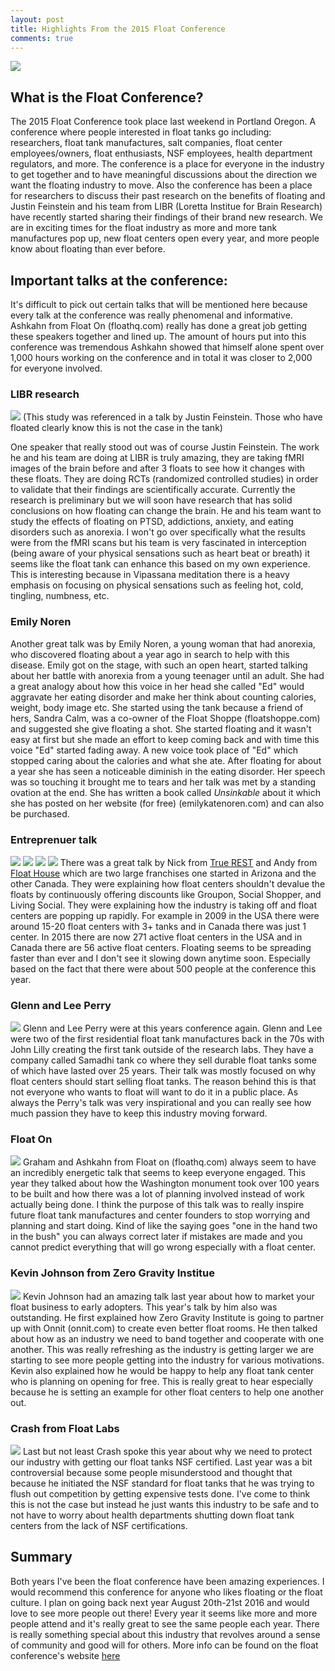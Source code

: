 ```yaml
---
layout: post
title: Highlights From the 2015 Float Conference
comments: true
---
```

<a href="http://floatconference.com/" target="blank"><img src="{{ site.baseurl }}/images/2015conference/floatcon.png" /></a>

<h2>What is the Float Conference?</h2>
The 2015 Float Conference took place last weekend in Portland Oregon.  A conference where people interested in float tanks go including: researchers, float tank manufactures, salt companies, float center employees/owners, float enthusiasts, NSF employees, health department regulators, and more. The conference is a place for everyone in the industry to get together and to have meaningful discussions about the direction we want the floating industry to move.  Also the conference has been a place for researchers to discuss their past research on the benefits of floating and Justin Feinstein and his team from LIBR (Loretta Institue for Brain Research) have recently started sharing their findings of their brand new research.  We are in exciting times for the float industry as more and more tank manufactures pop up, new float centers open every year, and more people know about floating than ever before.  

<h2>Important talks at the conference:</h2>

It's difficult to pick out certain talks that will be mentioned here because every talk at the conference was really phenomenal and informative.  Ashkahn from Float On (floathq.com) really has done a great job getting these speakers together and lined up.  The amount of hours put into this conference was tremendous Ashkahn showed that himself alone spent over 1,000 hours working on the conference and in total it was closer to 2,000 for everyone involved.

<h3>LIBR research</h3>
<a href="http://www.laureateinstitute.org/justin-feinstein.html" target="blank"><img src="{{ site.baseurl }}/images/2015conference/IMG_6631.jpg" /></a>
(This study was referenced in a talk by Justin Feinstein.  Those who have floated clearly know this is not the case in the tank)


One speaker that really stood out was of course Justin Feinstein.  The work he and his team are doing at LIBR is truly amazing, they are taking fMRI images of the brain before and after 3 floats to see how it changes with these floats.  They are doing RCTs (randomized controlled studies) in order to validate that their findings are scientifically accurate. Currently the research is preliminary but we will soon have research that has solid conclusions on how floating can change the brain.  He and his team want to study the effects of floating on PTSD, addictions, anxiety, and eating disorders such as anorexia.  I won't go over specifically what the results were from the fMRI scans but his team is very fascinated in interception (being aware of your physical sensations such as heart beat or breath) it seems like the float tank can enhance this based on my own experience.  This is interesting because in Vipassana meditation there is a heavy emphasis on focusing on physical sensations such as feeling hot, cold, tingling, numbness, etc.  

<h3>Emily Noren</h3>
Another great talk was by Emily Noren, a young woman that had anorexia, who discovered floating about a year ago in search to help with this disease. Emily got on the stage, with such an open heart, started talking about her battle with anorexia from a young teenager until an adult.  She had a great analogy about how this voice in her head she called "Ed" would aggravate her eating disorder and make her think about counting calories, weight, body image etc.  She started using the tank because a friend of hers, Sandra Calm, was a co-owner of the Float Shoppe (floatshoppe.com) and suggested she give floating a shot.  She started floating and it wasn't easy at first but she made an effort to keep coming back and with time this voice "Ed" started fading away. A new voice took place of "Ed" which stopped caring about the calories and what she ate.  After floating for about a year she has seen a noticeable diminish in the eating disorder.  Her speech was so touching it brought me to tears and her talk was met by a standing ovation at the end.  She has written a book called <i>Unsinkable</i> about it which she has posted on her website (for free) (emilykatenoren.com) and can also be purchased.

<h3>Entreprenuer talk</h3>
<img src="{{ site.baseurl }}/images/2015conference/IMG_6633.jpg" />
<img src="{{ site.baseurl }}/images/2015conference/IMG_6634.jpg" />
<img src="{{ site.baseurl }}/images/2015conference/IMG_6636.jpg" />
<img src="{{ site.baseurl }}/images/2015conference/IMG_6637.jpg" />
There was a great talk by Nick from <a href="http://truerest.com/">True REST</a> and Andy from <a href="http://www.floathouse.ca/">Float House</a> which are two large franchises one started in Arizona and the other Canada.  They were explaining how float centers shouldn't devalue the floats by continuously offering discounts like Groupon, Social Shopper, and Living Social.  They were explaining how the industry is taking off and float centers are popping up rapidly.  For example in 2009 in the USA there were around 15-20 float centers with 3+ tanks and in Canada there was just 1 center.  In 2015 there are now 271 active float centers in the USA and in Canada there are 56 active float centers.  Floating seems to be spreading faster than ever and I don't see it slowing down anytime soon.  Especially based on the fact that there were about 500 people at the conference this year.  

<h3>Glenn and Lee Perry</h3>
<a href="http://www.samadhitank.com/" target="blank"><img src="{{ site.baseurl }}/images/2015conference/IMG_6643.jpg" /></a>
Glenn and Lee Perry were at this years conference again.  Glenn and Lee were two of the first residential float tank manufactures back in the 70s with John Lilly creating the first tank outside of the research labs. They have a company called Samadhi tank co where they sell durable float tanks some of which have lasted over 25 years.  Their talk was mostly focused on why float centers should start selling float tanks.  The reason behind this is that not everyone who wants to float will want to do it in a public place.  As always the Perry's talk was very inspirational and you can really see how much passion they have to keep this industry moving forward.  


<h3>Float On</h3>
<a href="http://floathq.com" target="blank"><img src="{{ site.baseurl }}/images/2015conference/IMG_6652.jpg" /></a>
Graham and Ashkahn from Float on (floathq.com) always seem to have an incredibly energetic talk that seems to keep everyone engaged.  This year they talked about how the Washington monument took over 100 years to be built and how there was a lot of planning involved instead of work actually being done.  I think the purpose of this talk was to really inspire future float tank manufactures and center founders to stop worrying and planning and start doing.  Kind of like the saying goes "one in the hand two in the bush" you can always correct later if mistakes are made and you cannot predict everything that will go wrong especially with a float center.  

<h3>Kevin Johnson from Zero Gravity Institue</h3>
<a href="http://www.zerogravityinstitute.com/" target="blank"><img src="{{ site.baseurl }}/images/2015conference/IMG_6655.jpg" /></a>
Kevin Johnson had an amazing talk last year about how to market your float business to early adopters.  This year's talk by him also was outstanding.  He first explained how Zero Gravity Institute is going to partner up with Onnit (onnit.com) to create even better float rooms.  He then talked about how as an industry we need to band together and cooperate with one another.  This was really refreshing as the industry is getting larger we are starting to see more people getting into the industry for various motivations.  Kevin also explained how he would be happy to help any float tank center who is planning on opening for free.  This is really great to hear especially because he is setting an example for other float centers to help one another out.  



<h3>Crash from Float Labs</h3>
<a href="http://thefloatlab.com/" target="blank"><img src="{{ site.baseurl }}/images/2015conference/IMG_6664.jpg" /></a>
Last but not least Crash spoke this year about why we need to protect our industry with getting our float tanks NSF certified.  Last year was a bit controversial because some people misunderstood and thought that because he initiated the NSF standard for float tanks that he was trying to flush out competition by getting expensive tests done.  I've come to think this is not the case but instead he just wants this industry to be safe and to not have to worry about health departments shutting down float tank centers from the lack of NSF certifications.  


<h2>Summary</h2>
Both years I've been the float conference have been amazing experiences.  I would recommend this conference for anyone who likes floating or the float culture.  I plan on going back next year August 20th-21st 2016 and would love to see more people out there! Every year it seems like more and more people attend and it's really great to see the same people each year.  There is really something special about this industry that revolves around a sense of community and good will for others.  More info can be found on the float conference's website  <a href="http://floatconference.com">here</a>
